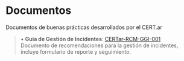 # Documentos

Documentos de buenas prácticas desarrollados por el CERT.ar


 > • **Guia de Gestión de Incidentes**: [CERTar-RCM-GGI-001](https://github.com/cert-ar/Guias/blob/main/CERTar-RCM-GGI-001.pdf)  
> Documento de recomendaciones para la gestión de incidentes, incluye formulario de reporte y seguimiento.
